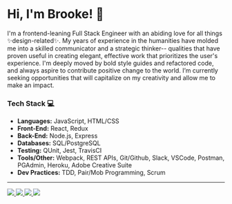 # Hi, I'm Brooke! 👋 

I'm a frontend-leaning Full Stack Engineer with an abiding love for all things ✨design-related✨. My years of experience in the humanities have molded me into a skilled communicator and a strategic thinker-- qualities that have proven useful in creating elegant, effective work that prioritizes the user's experience. I'm deeply moved by bold style guides and refactored code, and always aspire to contribute positive change to the world. I’m currently seeking opportunities that will capitalize on my creativity and allow me to make an impact.

### Tech Stack 💻

<ul>
  <li><strong>Languages:</strong> JavaScript, HTML/CSS</li>
  <li><strong>Front-End:</strong> React, Redux</li>
  <li><strong>Back-End:</strong> Node.js, Express</li>
  <li><strong>Databases:</strong> SQL/PostgreSQL</li>
  <li><strong>Testing:</strong> QUnit, Jest, TravisCI</li>
  <li><strong>Tools/Other:</strong> Webpack, REST APIs, Git/Github, Slack, VSCode, Postman, PGAdmin, Heroku, Adobe Creative Suite</li>
  <li><strong>Dev Practices:</strong> TDD, Pair/Mob Programming, Scrum</li>
</ul>

***

<span align="center">
  <a href="https://twitter.com/bbperkz">
    <img src="https://img.shields.io/badge/Twitter-1DA1F2?style=for-the-badge&logo=twitter&logoColor=white">
  </a>
  <a href="https://www.linkedin.com/in/brookeperkins/">
    <img src="https://img.shields.io/badge/LinkedIn-0077B5?style=for-the-badge&logo=linkedin&logoColor=white">
  </a>
  <a href="mailto:brookemmperkins@gmail.com?subject=[GitHub]%20👋%20Hey%20There&body=Hi%20Brooke,">
    <img src="https://img.shields.io/badge/e‑mail-D14836.svg?style=for-the-badge&logo=GMail&logoColor=white">
  </a>
  <a href="https://dev.to/brookeperkins">
    <img src="https://img.shields.io/badge/dev.to-0A0A0A?style=for-the-badge&logo=dev.to&logoColor=white">
  </a>
</span>
